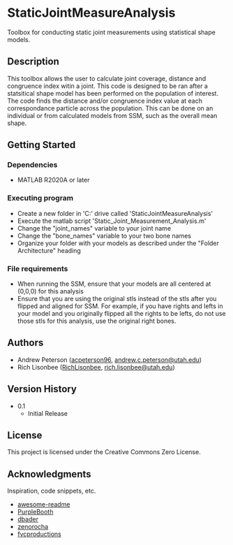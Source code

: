 # StaticJointMeasureAnalysis

Toolbox for conducting static joint measurements using statistical shape models.

## Description

This toolbox allows the user to calculate joint coverage, distance and congruence index witin a joint. This code is designed to be ran after a statsitical shape model has been performed on the population of interest. The code finds the distance and/or congruence index value at each correspondance particle across the population. This can be done on an individual or from calculated models from SSM, such as the overall mean shape.

## Getting Started

### Dependencies

* MATLAB R2020A or later

### Executing program

* Create a new folder in 'C:' drive called 'StaticJointMeasureAnalysis'
* Execute the matlab script 'Static_Joint_Measurement_Analysis.m'
* Change the "joint_names" variable to your joint name
* Change the "bone_names" variable to your two bone names
* Organize your folder with your models as described under the "Folder Architecture" heading

### File requirements

* When running the SSM, ensure that your models are all centered at (0,0,0) for this analysis
* Ensure that you are using the original stls instead of the stls after you flipped and aligned for SSM. For example, if you have rights and lefts in your model and you originally flipped all the rights to be lefts, do not use those stls for this analysis, use the original right bones.

## Authors

* Andrew Peterson ([acpeterson96](https://github.com/acpeterson96), andrew.c.peterson@utah.edu)
* Rich Lisonbee ([RichLisonbee](https://github.com/RichLisonbee), rich.lisonbee@utah.edu)

## Version History

* 0.1
    * Initial Release

## License

This project is licensed under the Creative Commons Zero License.

## Acknowledgments

Inspiration, code snippets, etc.
* [awesome-readme](https://github.com/matiassingers/awesome-readme)
* [PurpleBooth](https://gist.github.com/PurpleBooth/109311bb0361f32d87a2)
* [dbader](https://github.com/dbader/readme-template)
* [zenorocha](https://gist.github.com/zenorocha/4526327)
* [fvcproductions](https://gist.github.com/fvcproductions/1bfc2d4aecb01a834b46)
